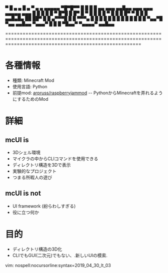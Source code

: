 
  ▀ █    ▄     ▄ █               ▄             ▀                                ▄    ▄   ▄▄▄▄▄
 ▀█▀█▀▀  █  █  █ █ ▄▄    ▄▄▄   ▄▄█▄▄         ▄▄▄     ▄▄▄          ▄▄▄▄▄   ▄▄▄   █    █     █
  █ █    ▀ █▀█ █ █▀  █  ▀   █    █             █    █   ▀         █ █ █  █▀  ▀  █    █     █
▄▄█▄█▄    ██ ██▀ █   █  ▄▀▀▀█    █             █     ▀▀▀▄         █ █ █  █      █    █     █
  █ █     █   █  █   █  ▀▄▄▀█    ▀▄▄         ▄▄█▄▄  ▀▄▄▄▀         █ █ █  ▀█▄▄▀  ▀▄▄▄▄▀   ▄▄█▄▄

===========================================================================================================================================================

# 各種情報

  - 種類: Minecraft Mod
  - 使用言語: Python
  - 前提mod: [arpruss/raspberryjammod](https://github.com/arpruss/raspberryjammod)  -- PythonからMinecraftを弄れるようにするためのMod

# 詳細

## mcUI is
  - 3Dシェル環境
  - マイクラの中からCLIコマンドを使用できる
  - ディレクトリ構造を3Dで表示
  - 実験的なプロジェクト
  - つまる所暇人の遊び

## mcUI is not
  - UI framework (紛らわしすぎる)
  - 役に立つ何か


# 目的
  - ディレクトリ構造の3D化
  - CLIでもGUI(二次元)でもない、.新しいUIの模索.
















vim: nospell:nocursorline:syntax=2019_04_30_lt_03
